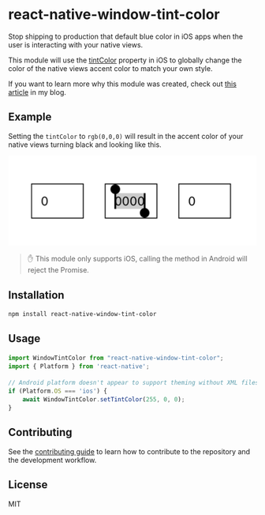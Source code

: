 # react-native-window-tint-color

Stop shipping to production that default blue color in iOS apps when the user is interacting with your native views.

This module will use the [tintColor]((https://developer.apple.com/documentation/uikit/uiview/1622467-tintcolor)) property in iOS to globally change the color of the native views accent color to match your own style.

If you want to learn more why this module was created, check out [this article](https://raulriera.medium.com/remove-that-blue-color-from-your-react-native-applications-7964fd0e87a3?sk=3d2207113b8797122673be4dea2bb053) in my blog.

## Example

Setting the `tintColor` to `rgb(0,0,0)` will result in the accent color of your native views turning black and looking like this.

![Example image](/example.png)
> ✋ This module only supports iOS, calling the method in Android will reject the Promise.

## Installation

```sh
npm install react-native-window-tint-color
```

## Usage

```js
import WindowTintColor from "react-native-window-tint-color";
import { Platform } from 'react-native';

// Android platform doesn't appear to support theming without XML files
if (Platform.OS === 'ios') {
    await WindowTintColor.setTintColor(255, 0, 0);
}
```

## Contributing

See the [contributing guide](CONTRIBUTING.md) to learn how to contribute to the repository and the development workflow.

## License

MIT
